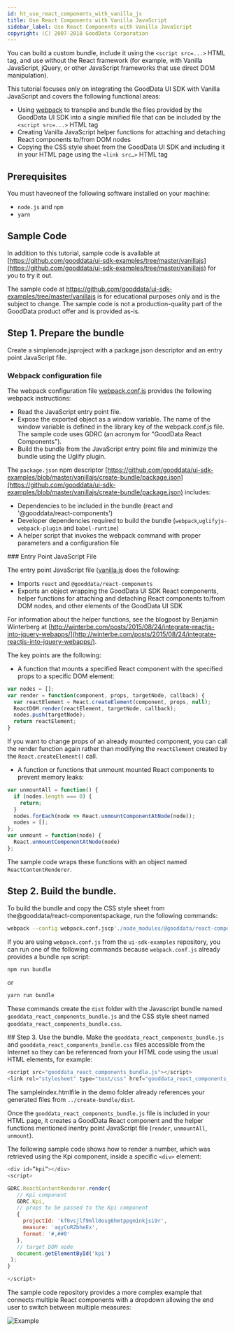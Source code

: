 ```yaml
---
id: ht_use_react_components_with_vanilla_js
title: Use React Components with Vanilla JavaScript
sidebar_label: Use React Components with Vanilla JavaScript
copyright: (C) 2007-2018 GoodData Corporation
---
```


You can build a custom bundle, include it using the `<script src=...>` HTML tag, and use without the React framework (for example, with Vanilla JavaScript, jQuery, or other JavaScript frameworks that use direct DOM manipulation).

This tutorial focuses only on integrating the GoodData UI SDK with Vanilla JavaScript and covers the following functional areas:

* Using [webpack](https://webpack.js.org/) to transpile and bundle the files provided by the GoodData UI SDK into a single minified file that can be included by the `<script src=...>` HTML tag
* Creating Vanilla JavaScript helper functions for attaching and detaching React components to/from DOM nodes
* Copying the CSS style sheet from the GoodData UI SDK and including it in your HTML page using the `<link src…>` HTML tag

## Prerequisites

You must haveoneof the following software installed on your machine:

* `node.js` and `npm`
* `yarn`

## Sample Code

In addition to this tutorial, sample code is available at [https://github.com/gooddata/ui-sdk-examples/tree/master/vanillajs](https://github.com/gooddata/ui-sdk-examples/tree/master/vanillajs) for you to try it out.

The sample code at https://github.com/gooddata/ui-sdk-examples/tree/master/vanillajs is for educational purposes only and is the subject to change. The sample code is not a production-quality part of the GoodData product offer and is provided as-is.

## Step 1. Prepare the bundle

Create a simplenode.jsproject with a package.json descriptor and an entry point JavaScript file.

### Webpack configuration file

The webpack configuration file [webpack.conf.js](https://github.com/gooddata/ui-sdk-examples/blob/master/vanillajs/create-bundle/webpack.conf.js) provides the following webpack instructions:

* Read the JavaScript entry point file.
* Expose the exported object as a window variable. The name of the window variable is defined in the library key of the webpack.conf.js file. The sample code uses GDRC (an acronym for "GoodData React Components").
* Build the bundle from the JavaScript entry point file and minimize the bundle using the Uglify plugin.

The `package.json` npm descriptor [https://github.com/gooddata/ui-sdk-examples/blob/master/vanillajs/create-bundle/package.json](https://github.com/gooddata/ui-sdk-examples/blob/master/vanillajs/create-bundle/package.json) includes:

* Dependencies to be included in the bundle (react and '@gooddata/react-components')
* Developer dependencies required to build the bundle (`webpack`,`uglifyjs-webpack-plugin` and `babel-runtime`)
* A helper script that invokes the webpack command with proper parameters and a configuration file

### Entry Point JavaScript File

The entry point JavaScript file ([vanilla.js](https://github.com/gooddata/ui-sdk-examples/blob/vanillajs/vanillajs/create-bundle/vanilla.js) does the following:

* Imports `react` and `@gooddata/react-components`
* Exports an object wrapping the GoodData UI SDK React components, helper functions for attaching and detaching React components to/from DOM nodes, and other elements of the GoodData UI SDK

For information about the helper functions, see the blogpost by Benjamin Winterberg at [http://winterbe.com/posts/2015/08/24/integrate-reactjs-into-jquery-webapps/](http://winterbe.com/posts/2015/08/24/integrate-reactjs-into-jquery-webapps/).

The key points are the following:

* A function that mounts a specified React component with the specified props to a specific DOM element:

```javascript
var nodes = [];
var render = function(component, props, targetNode, callback) {
  var reactElement = React.createElement(component, props, null);
  ReactDOM.render(reactElement, targetNode, callback);
  nodes.push(targetNode);
  return reactElement;
}
```

If you want to change props of an already mounted component, you can call the render function again rather than modifying the `reactElement` created by the `React.createElement()` call.

* A function or functions that unmount mounted React components to prevent memory leaks:

```javascript
var unmountAll = function() {
  if (nodes.length === 0) {
    return;
  }
  nodes.forEach(node => React.unmountComponentAtNode(node));
  nodes = [];
};
var unmount = function(node) {
  React.unmountComponentAtNode(node)
};
```

The sample code wraps these functions with an object named `ReactContentRenderer`.

## Step 2. Build the bundle.

To build the bundle and copy the CSS style sheet from the@gooddata/react-componentspackage, run the following commands:

```bash
webpack --config webpack.conf.jscp'./node_modules/@gooddata/react-components/styles/css/main.css'dist/gooddata_react_components_bundle.css
```

If you are using `webpack.conf.js` from the `ui-sdk-examples` repository, you can run one of the following commands because `webpack.conf.js` already provides a bundle `npm` script:

```bash
npm run bundle
```

or

```bash
yarn run bundle
```

These commands create the `dist` folder with the Javascript bundle named `gooddata_react_components_bundle.js` and the CSS style sheet named `gooddata_react_components_bundle.css`.

## Step 3. Use the bundle.
Make the `gooddata_react_components_bundle.js` and `gooddata_react_components_bundle.css` files accessible from the Internet so they can be referenced from your HTML code using the usual HTML elements, for example:

```javascript
<script src="gooddata_react_components_bundle.js"></script>
<link rel="stylesheet" type="text/css" href="gooddata_react_components_bundle.css">
```

The sampleindex.htmlfile in the demo folder already references your generated files from `../create-bundle/dist`.

Once the `gooddata_react_components_bundle.js` file is included in your HTML page, it creates a GoodData React component and the helper functions mentioned inentry point JavaScript file (`render`, `unmountAll`, `unmount`).

The following sample code shows how to render a number, which was retrieved using the Kpi component, inside a specific `<div>` element:

```javascript
<div id=”kpi”></div>
<script>

GDRC.ReactContentRenderer.render(
   // Kpi component
   GDRC.Kpi,
   // props to be passed to the Kpi component
   {
     projectId: 'kf0vsjlf9mll0osg6hmtppgm1nkjsi9r',
     measure: 'aqyCuRZbheEx',
     format: '#,##0'
   },
   // target DOM node
   document.getElementById('kpi')
 );
}

</script>
```

The sample code repository provides a more complex example that connects multiple React components with a dropdown allowing the end user to switch between multiple measures:

![Example](assets/vanillajs_example.gif)
